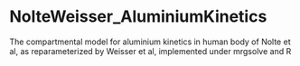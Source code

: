 # NolteWeisser_AluminiumKinetics
The compartmental model for aluminium kinetics in human body of Nolte et al, as reparameterized by Weisser et al, implemented under mrgsolve and R
